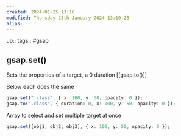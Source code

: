 ```yaml
---
created: 2024-01-25 13:10
modified: Thursday 25th January 2024 13:10:28
alias:
---
```

up::
tags:: #gsap

## gsap.set()



Sets the properties of a target, a 0 duration [[gsap.to()]]

Below each does the same
```ts
gsap.set(".class", { x: 100, y: 50, opacity: 0 });
gsap.to(".class", { duration: 0, x: 100, y: 50, opacity: 0 });
```


Array to select and set multiple target at once
```ts
gsap.set([obj1, obj2, obj3], { x: 100, y: 50, opacity: 0 });
```
